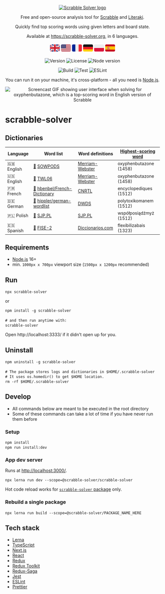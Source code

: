 <div align="center">
  <p>
    <a href="https://scrabble-solver.org">
      <img alt="Scrabble Solver logo" height="120" src="https://raw.githubusercontent.com/kamilmielnik/scrabble-solver/master/img/logo.svg" />
    </a>
  </p>

  <p>
    Free and open-source analysis tool for <a href="https://en.wikipedia.org/wiki/Scrabble">Scrabble</a> and <a href="https://pl.wikipedia.org/wiki/Literaki">Literaki</a>.
  </p>

  <p>
    Quickly find top scoring words using given letters and board state.
  </p>

  <p>
    Available at <a href="https://scrabble-solver.org">https://scrabble-solver.org</a>, in 6 languages.
  </p>

  <p>
    <img height="32" src="https://raw.githubusercontent.com/twitter/twemoji/master/assets/svg/1f1ec-1f1e7.svg" alt="Flag of United Kingdom" title="English (GB)" />
    <img height="32" src="https://raw.githubusercontent.com/twitter/twemoji/master/assets/svg/1f1fa-1f1f8.svg" alt="Flag of United States" title="English (US)" />
    <img height="32" src="https://raw.githubusercontent.com/twitter/twemoji/master/assets/svg/1f1eb-1f1f7.svg" alt="Flag of France" title="French" />
    <img height="32" src="https://raw.githubusercontent.com/twitter/twemoji/master/assets/svg/1f1e9-1f1ea.svg" alt="Flag of Germany" title="German" />
    <img height="32" src="https://raw.githubusercontent.com/twitter/twemoji/master/assets/svg/1f1f5-1f1f1.svg" alt="Flag of Poland" title="Polish" />
    <img height="32" src="https://raw.githubusercontent.com/twitter/twemoji/master/assets/svg/1f1ea-1f1f8.svg" alt="Flag of Spain" title="Spanish" />
  </p>

  <p>
    <img src="https://img.shields.io/github/package-json/v/kamilmielnik/scrabble-solver" alt="Version" />
    <img src="https://img.shields.io/npm/l/scrabble-solver" alt="License" />
    <img src="https://img.shields.io/node/v/scrabble-solver" alt="Node version" />
  </p>

  <p>
    <img src="https://github.com/kamilmielnik/scrabble-solver/workflows/Build/badge.svg" alt="Build" />
    <img src="https://github.com/kamilmielnik/scrabble-solver/workflows/Test/badge.svg" alt="Test" />
    <img src="https://github.com/kamilmielnik/scrabble-solver/workflows/ESLint/badge.svg" alt="ESLint" />
  </p>

  <p>
    You can run it on your machine, it's cross-platform - all you need is <a href="https://nodejs.org/">Node.js</a>.
  </p>

  <img alt="Screencast GIF showing user interface when solving for oxyphenbutazone, which is a top-scoring word in English version of Scrabble" src="https://raw.githubusercontent.com/kamilmielnik/scrabble-solver/master/img/screencast.gif" />
</div>

# scrabble-solver

## Dictionaries

| Language   | Word list                                                                                                                                                                                                       | Word definitions                                    | [Highest-scoring word](https://codesandbox.io/s/highest-scoring-words-in-scrabble-vbj1ns?file=/src/index.js) |
| ---------- | --------------------------------------------------------------------------------------------------------------------------------------------------------------------------------------------------------------- | --------------------------------------------------- | ------------------------------------------------------------------------------------------------------------ |
| 🇬🇧 English | [💾](https://www.wordgamedictionary.com/sowpods/download/sowpods.txt) [SOWPODS](https://en.wikipedia.org/wiki/Collins_Scrabble_Words)                                                                           | [Merriam-Webster](https://www.merriam-webster.com/) | oxyphenbutazone (1458)                                                                                       |
| 🇺🇸 English | [💾](https://www.wordgamedictionary.com/twl06/download/twl06.txt) [TWL06](https://en.wikipedia.org/wiki/NASPA_Word_List)                                                                                        | [Merriam-Webster](https://www.merriam-webster.com/) | oxyphenbutazone (1458)                                                                                       |
| 🇫🇷 French  | [💾](https://raw.githubusercontent.com/hbenbel/French-Dictionary/a573eab10cc798d7d5da7daab4d2ac0259bb46a3/dictionary/dictionary.txt) [hbenbel/French-Dictionary](https://github.com/hbenbel/French-Dictionary/) | [CNRTL](https://www.cnrtl.fr/)                      | encyclopediques (1512)                                                                                       |
| 🇩🇪 German  | [💾](https://raw.githubusercontent.com/hippler/german-wordlist/master/words.txt) [hippler/german-wordlist](https://github.com/hippler/german-wordlist)                                                          | [DWDS](https://www.dwds.de)                         | polytoxikomanem (1512)                                                                                       |
| 🇵🇱 Polish  | [💾](https://sjp.pl/slownik/growy/) [SJP.PL](https://sjp.pl/slownik/dp.phtml)                                                                                                                                   | [SJP.PL](https://sjp.pl)                            | współposiądźmyż (1512)                                                                                       |
| 🇪🇸 Spanish | [💾](https://github.com/kamilmielnik/fise-2/blob/master/fise-2.txt) [FISE-2](https://fisescrabble.org/)                                                                                                         | [Diccionarios.com](https://www.diccionarios.com/)   | flexibilizabais (1323)                                                                                       |

## Requirements

- [Node.js](https://nodejs.org/) 16+
- min. `1000px x 700px` viewport size (`1500px x 1200px` recommended)

## Run

```Shell
npx scrabble-solver
```

or

```Shell
npm install -g scrabble-solver

# and then run anytime with:
scrabble-solver
```

Open http://localhost:3333/ if it didn't open up for you.

## Uninstall

```Shell
npm uninstall -g scrabble-solver

# The package stores logs and dictionaries in $HOME/.scrabble-solver
# It uses os.homedir() to get $HOME location.
rm -rf $HOME/.scrabble-solver
```

## Develop

- All commands below are meant to be executed in the root directory
- Some of these commands can take a lot of time if you have never run them before

### Setup

```Shell
npm install
npm run install:dev
```

### App dev server

Runs at [http://localhost:3000/](http://localhost:3000/).

```Shell
npx lerna run dev --scope=@scrabble-solver/scrabble-solver
```

Hot code reload works for [`scrabble-solver` package](https://github.com/kamilmielnik/scrabble-solver/tree/master/packages/scrabble-solver) only.

### Rebuild a single package

```Shell
npx lerna run build --scope=@scrabble-solver/PACKAGE_NAME_HERE
```

## Tech stack

- [Lerna](https://lerna.js.org/)
- [TypeScript](https://www.typescriptlang.org/)
- [Next.js](https://nextjs.org/)
- [React](https://reactjs.org/)
- [Redux](https://redux.js.org/)
- [Redux Toolkit](https://redux-toolkit.js.org/)
- [Redux-Saga](https://redux-saga.js.org/)
- [Jest](https://jestjs.io/)
- [ESLint](https://eslint.org/)
- [Prettier](https://prettier.io/)
